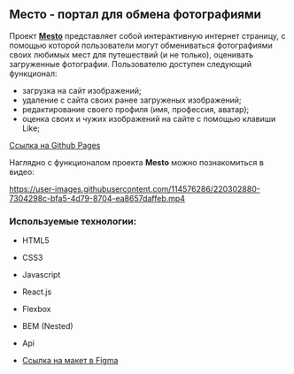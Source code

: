 ## Место - портал для обмена фотографиями

Проект [**Mesto**](https://mikhailyandex.github.io/mesto-react/) представляет собой интерактивную интернет страницу, с помощью которой пользователи могут обмениваться фотографиями своих любимых мест для путешествий (и не только), оценивать загруженные фотографии. 
Пользователю доступен следующий функционал: 
- загрузка на сайт изображений;
- удаление с сайта своих ранее загруженых изображений;
- редактирование своего профиля (имя, профессия, аватар);
- оценка своих и чужих изображений на сайте с помощью клавиши Like;

[Ссылка на Github Pages](https://mikhailyandex.github.io/mesto-react/)

Наглядно c функционалом проекта **Mesto** можно познакомиться в видео:

https://user-images.githubusercontent.com/114576286/220302880-7304298c-bfa5-4d79-8704-ea8657daffeb.mp4

### Используемые технологии:
* HTML5
* CSS3
* Javascript
* React.js
* Flexbox
* BEM (Nested)
* Api

* [Ссылка на макет в Figma](https://www.figma.com/file/2cn9N9jSkmxD84oJik7xL7/JavaScript.-Sprint-4?node-id=0%3A1)
